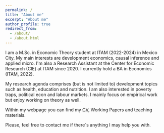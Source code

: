 ```yaml
---
permalink: /
title: "About me"
excerpt: "About me"
author_profile: true
redirect_from: 
  - /about/
  - /about.html
---
```


I am a M.Sc. in Economic Theory student at ITAM (2022-2024) in Mexico City. My main interests are development economics, causal inference and applied micro. I'm also a Research Assistant at the Center for Economic Research (CIE) at ITAM since 2020. I currently hold a BA in Economics (ITAM, 2022).

My research agenda comprises (but is not limited to) development topics such as health, education and nutrition. I am also interested in poverty traps, political econ and labour markets. I mainly focus on empirical work but enjoy working on theory as well.

Within my webpage you can find my [CV](https://drive.google.com/file/d/1PVVgZUcdHP04ASGfXeUfHtxcd-kJm2Tn/view?usp=sharing), Working Papers and teaching materials.

Please, feel free to contact me if there´s anything I may help you with.

